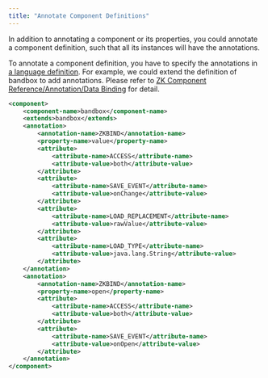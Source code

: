 ```yaml
---
title: "Annotate Component Definitions"
---
```


In addition to annotating a component or its properties, you could
annotate a component definition, such that all its instances will have
the annotations.

To annotate a component definition, you have to specify the annotations
in [a language definition]({{site.baseurl}}/zk_client_side_ref/language_definition).
For example, we could extend the definition of bandbox to add
annotations. Please refer to [ZK Component Reference/Annotation/Data Binding]({{site.baseurl}}/zk_component_ref/data_binding) for
detail.

```xml
<component>
    <component-name>bandbox</component-name>
    <extends>bandbox</extends>
    <annotation>
        <annotation-name>ZKBIND</annotation-name>
        <property-name>value</property-name>
        <attribute>
            <attribute-name>ACCESS</attribute-name>
            <attribute-value>both</attribute-value>
        </attribute>
        <attribute>
            <attribute-name>SAVE_EVENT</attribute-name>
            <attribute-value>onChange</attribute-value>
        </attribute>
        <attribute>
            <attribute-name>LOAD_REPLACEMENT</attribute-name>
            <attribute-value>rawValue</attribute-value>
        </attribute>
        <attribute>
            <attribute-name>LOAD_TYPE</attribute-name>
            <attribute-value>java.lang.String</attribute-value>
        </attribute>
    </annotation>
    <annotation>
        <annotation-name>ZKBIND</annotation-name>
        <property-name>open</property-name>
        <attribute>
            <attribute-name>ACCESS</attribute-name>
            <attribute-value>both</attribute-value>
        </attribute>
        <attribute>
            <attribute-name>SAVE_EVENT</attribute-name>
            <attribute-value>onOpen</attribute-value>
        </attribute>
    </annotation>       
</component>
```
